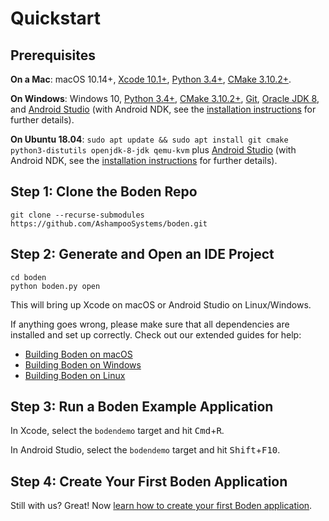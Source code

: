# Quickstart

## Prerequisites

**On a Mac**: macOS 10.14+, [Xcode 10.1+](https://developer.apple.com/xcode/), [Python 3.4+](https://www.python.org/downloads/), [CMake 3.10.2+](https://cmake.org/download/).

**On Windows**: Windows 10, [Python 3.4+](https://www.python.org/downloads/), [CMake 3.10.2+](https://cmake.org/download/), [Git](https://git-scm.com/download/win), [Oracle JDK 8](https://www.oracle.com/technetwork/java/javase/downloads/jdk8-downloads-2133151.html), and [Android Studio](https://developer.android.com/studio) (with Android NDK, see the [installation instructions](installing_dependencies/windows.md) for further details).

**On Ubuntu 18.04**: `sudo apt update && sudo apt install git cmake python3-distutils openjdk-8-jdk qemu-kvm` plus [Android Studio](https://developer.android.com/studio/) (with Android NDK, see the [installation instructions](installing_dependencies/linux.md) for further details).

## Step 1: Clone the Boden Repo

	git clone --recurse-submodules https://github.com/AshampooSystems/boden.git

## Step 2: Generate and Open an IDE Project

	cd boden
	python boden.py open

This will bring up Xcode on macOS or Android Studio on Linux/Windows.

If anything goes wrong, please make sure that all dependencies are installed and set up correctly. Check out our extended guides for help:

* [Building Boden on macOS](building/mac)
* [Building Boden on Windows](building/windows)
* [Building Boden on Linux](building/linux)

## Step 3: Run a Boden Example Application

In Xcode, select the `bodendemo` target and hit <kbd>Cmd</kbd>+<kbd>R</kbd>.

In Android Studio, select the `bodendemo` target and hit <kbd>Shift</kbd>+<kbd>F10</kbd>.

## Step 4: Create Your First Boden Application

Still with us? Great! Now [learn how to create your first Boden application](first_app.md).